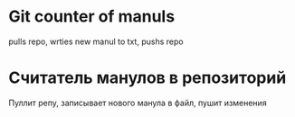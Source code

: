 # Git counter of manuls
pulls repo, wrties new manul to txt, pushs repo

# Считатель манулов в репозиторий
Пуллит репу, записывает нового манула в файл, пушит изменения
